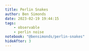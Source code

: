 ```yaml
---
title: Perlin Snakes
author: Ben Simonds
date: 2023-02-19 19:44:15
tags:
    - observable
    - perlin noise
notebook: "@bensimonds/perlin-snakes"
hideAfter: 3
---
```

